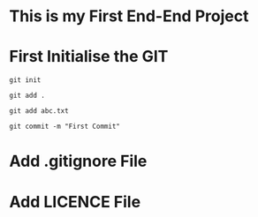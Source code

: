 # This is my First End-End Project
# First Initialise the GIT
```
git init

git add .

git add abc.txt

git commit -m "First Commit"
```

# Add .gitignore File
# Add LICENCE File